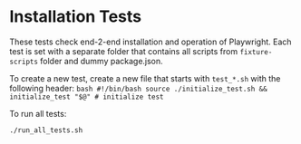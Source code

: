 # Installation Tests

These tests check end-2-end installation and operation of Playwright.
Each test is set with a separate folder that contains all scripts from
`fixture-scripts` folder and dummy package.json.

To create a new test, create a new file that starts with `test_*.sh`
with the following header:
    ```bash
    #!/bin/bash
    source ./initialize_test.sh && initialize_test "$@" # initialize test
    ```

To run all tests:

```bash
./run_all_tests.sh
```
